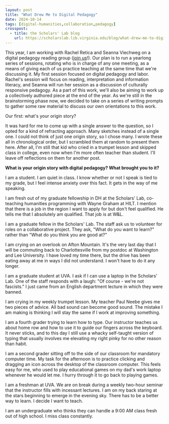 ```yaml
---
layout: post
title: "What Drew Me to Digital Pedagogy"
date: 2024-10-14
tags: [digital-humanities,collaboration,pedagogy]
crosspost:
  - title: the Scholars' Lab blog
    url: https://scholarslab.lib.virginia.edu/blog/what-drew-me-to-digital-pedagogy
---
```


This year, I am working with Rachel Retica and Seanna Viechweg on a digital pedagogy reading group ([join us](https://scholarslab.lib.virginia.edu/events/digital-pedagogy-working-group-two-2024-10-22/)!). Our plan is to run a yearlong series of sessions, rotating who is in charge of any one meeting, as a means of giving each of us practice teaching at the same time that we're discussing it. My first session focused on digital pedagogy and labor. Rachel's session will focus on reading, interpretation and information literacy, and Seanna will run her session as a discussion of culturally responsive pedagogy. As a part of this work, we'll also be aiming to work up a collectively authored piece at the end of the year. As we're still in the brainstorming phase now, we decided to take on a series of writing prompts to gather some raw material to discuss our own orientations to this work. 

Our first: what's your origin story? 

It was hard for me to come up with a single answer to the question, so I opted for a kind of refracting approach. Many sketches instead of a single one. I could not think of just one origin story, so I chose many. I wrote these all in chronological order, but I scrambled them at random to present them here. After all, I'm still that kid who cried in a trumpet lesson and skipped class in college, even now when I'm more often teacher than student. I'll leave off reflections on them for another post.

**What is your origin story with digital pedagogy? What brought you to it?**

I am a student. I am quiet in class. I know whether or not I speak is tied to my grade, but I feel intense anxiety over this fact. It gets in the way of me speaking.

I am fresh out of my graduate fellowship in DH at the Scholars' Lab, co-teaching humanities programming with Wayne Graham at HILT. I mention that there is a job in the region I want to apply for but don't feel qualified. He tells me that I absolutely am qualified. That job is at W&L. 

I am a graduate fellow in the Scholars' Lab. The staff ask us to volunteer for roles on a collaborative project. They ask, "What do you want to learn?" rather than "What do you think you are good at?"

I am crying on an overlook on Afton Mountain. It's the very last day that I will be commuting back to Charlottesville from my postdoc at Washington and Lee University. I have loved my time there, but the drive has been eating away at me in ways I did not understand. I won't have to do it any longer. 

I am a graduate student at UVA. I ask if I can use a laptop in the Scholars' Lab. One of the staff responds with a laugh: "Of course - we're not fascists." I just came from an English department lecture in which they were banned. 

I am crying in my weekly trumpet lesson. My teacher Paul Neebe gives me two pieces of advice. All bad sound can become good sound. The mistake I am making is thinking I will stay the same if I work at improving something. 

I am a fourth grader trying to learn how to type. Our instructor teaches us about home row and how to use it to guide our fingers across the keyboard. It never sticks, and to this day I still use a whacky self-taught version of typing that usually involves me elevating my right pinky for no other reason than habit. 

I am a second grader sitting off to the side of our classroom for mandatory computer time. My task for the afternoon is to practice clicking and dragging an icon across the desktop of the classroom computer. This feels easy for me, who used to play educational games on my dad's work laptop whenever he would let me. I hurry through it to go back to playing games.

I am a freshman at UVA. We are on break during a weekly two-hour seminar that the instructor fills with incessant lectures. I am on my back staring at the stars beginning to emerge in the evening sky. There has to be a better way to learn. I decide I want to teach. 

I am an undergraduate who thinks they can handle a 9:00 AM class fresh out of high school. I miss class constantly.